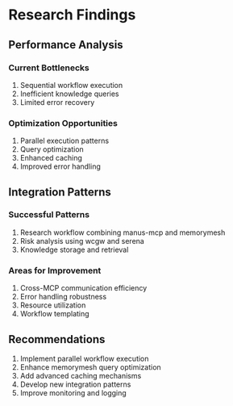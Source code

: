 # Research Findings

## Performance Analysis

### Current Bottlenecks
1. Sequential workflow execution
2. Inefficient knowledge queries
3. Limited error recovery

### Optimization Opportunities
1. Parallel execution patterns
2. Query optimization
3. Enhanced caching
4. Improved error handling

## Integration Patterns

### Successful Patterns
1. Research workflow combining manus-mcp and memorymesh
2. Risk analysis using wcgw and serena
3. Knowledge storage and retrieval

### Areas for Improvement
1. Cross-MCP communication efficiency
2. Error handling robustness
3. Resource utilization
4. Workflow templating

## Recommendations

1. Implement parallel workflow execution
2. Enhance memorymesh query optimization
3. Add advanced caching mechanisms
4. Develop new integration patterns
5. Improve monitoring and logging